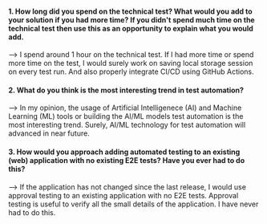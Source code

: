 #### 1. How long did you spend on the technical test? What would you add to your solution if you had more time? If you didn't spend much time on the technical test then use this as an opportunity to explain what you would add.

--> I spend around 1 hour on the technical test. If I had more time or spend more time on the test, I would surely work on saving local storage session on every test run. And also properly integrate CI/CD using GitHub Actions.

#### 2. What do you think is the most interesting trend in test automation?

--> In my opinion, the usage of Artificial Intelligenece (AI) and Machine Learning (ML) tools or building the AI/ML models test automation is the most interesting trend. Surely, AI/ML technology for test automation will advanced in near future.

#### 3. How would you approach adding automated testing to an existing (web) application with no existing E2E tests? Have you ever had to do this?

--> If the application has not changed since the last release, I would use approval testing to an existing application with no E2E tests. Approval testing is useful to verify all the small details of the application.
I have never had to do this.
